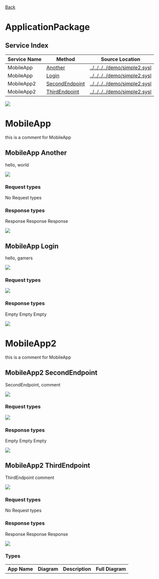 
[Back](../README.md)


# ApplicationPackage

## Service Index
| Service Name | Method | Source Location |
----|----|----
MobileApp | [Another](#MobileApp-Another) | [../../../../demo/simple2.sysl](../../../../demo/simple2.sysl)|  
MobileApp | [Login](#MobileApp-Login) | [../../../../demo/simple2.sysl](../../../../demo/simple2.sysl)|  
MobileApp2 | [SecondEndpoint](#MobileApp2-SecondEndpoint) | [../../../../demo/simple2.sysl](../../../../demo/simple2.sysl)|  
MobileApp2 | [ThirdEndpoint](#MobileApp2-ThirdEndpoint) | [../../../../demo/simple2.sysl](../../../../demo/simple2.sysl)|  

![](firstdivision/applicationpackage/integration.svg)




# MobileApp

this is a comment for MobileApp


## MobileApp Another
hello, world

![](firstdivision/applicationpackage/mobileapp/another.svg)

### Request types

No Request types






### Response types




Response Response Response

![](firstdivision/applicationpackage/server/response.svg)



## MobileApp Login
hello, gamers

![](firstdivision/applicationpackage/mobileapp/login.svg)

### Request types





![](firstdivision/applicationpackage/server.svg)




### Response types




Empty Empty Empty

![](firstdivision/applicationpackage/megadatabase/empty.svg)




# MobileApp2

this is a comment for MobileApp


## MobileApp2 SecondEndpoint
SecondEndpoint, comment

![](firstdivision/applicationpackage/mobileapp2/secondendpoint.svg)

### Request types





![](firstdivision/applicationpackage/server.svg)




### Response types




Empty Empty Empty

![](firstdivision/applicationpackage/megadatabase/empty.svg)



## MobileApp2 ThirdEndpoint
ThirdEndpoint comment

![](firstdivision/applicationpackage/mobileapp2/thirdendpoint.svg)

### Request types

No Request types






### Response types




Response Response Response

![](firstdivision/applicationpackage/server/response.svg)







### Types

<table>
<tr>
<th>App Name</th>
<th>Diagram</th>
<th>Description</th>
<th>Full Diagram</th>


</tr>



</tr>


</table>

